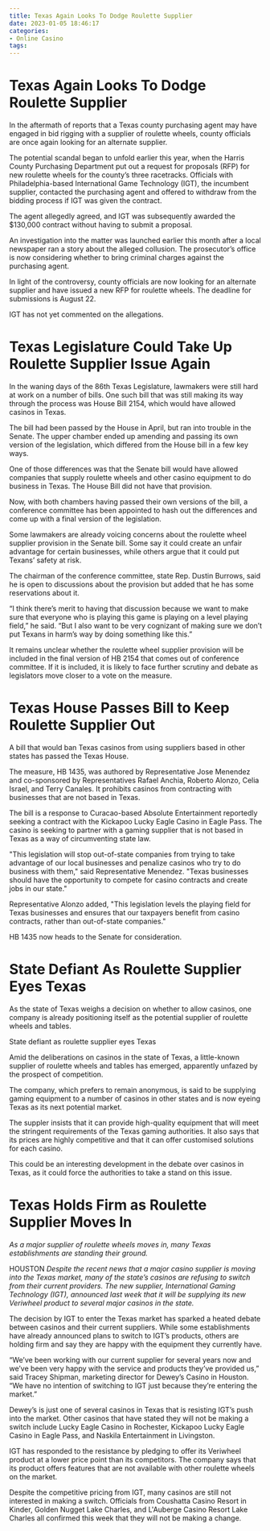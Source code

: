 ```yaml
---
title: Texas Again Looks To Dodge Roulette Supplier
date: 2023-01-05 18:46:17
categories:
- Online Casino
tags:
---
```



#  Texas Again Looks To Dodge Roulette Supplier

In the aftermath of reports that a Texas county purchasing agent may have engaged in bid rigging with a supplier of roulette wheels, county officials are once again looking for an alternate supplier.

The potential scandal began to unfold earlier this year, when the Harris County Purchasing Department put out a request for proposals (RFP) for new roulette wheels for the county’s three racetracks. Officials with Philadelphia-based International Game Technology (IGT), the incumbent supplier, contacted the purchasing agent and offered to withdraw from the bidding process if IGT was given the contract.

The agent allegedly agreed, and IGT was subsequently awarded the $130,000 contract without having to submit a proposal.

An investigation into the matter was launched earlier this month after a local newspaper ran a story about the alleged collusion. The prosecutor’s office is now considering whether to bring criminal charges against the purchasing agent.

In light of the controversy, county officials are now looking for an alternate supplier and have issued a new RFP for roulette wheels. The deadline for submissions is August 22.

IGT has not yet commented on the allegations.

#  Texas Legislature Could Take Up Roulette Supplier Issue Again

In the waning days of the 86th Texas Legislature, lawmakers were still hard at work on a number of bills. One such bill that was still making its way through the process was House Bill 2154, which would have allowed casinos in Texas.

The bill had been passed by the House in April, but ran into trouble in the Senate. The upper chamber ended up amending and passing its own version of the legislation, which differed from the House bill in a few key ways.

One of those differences was that the Senate bill would have allowed companies that supply roulette wheels and other casino equipment to do business in Texas. The House Bill did not have that provision.

Now, with both chambers having passed their own versions of the bill, a conference committee has been appointed to hash out the differences and come up with a final version of the legislation.

Some lawmakers are already voicing concerns about the roulette wheel supplier provision in the Senate bill. Some say it could create an unfair advantage for certain businesses, while others argue that it could put Texans’ safety at risk.

The chairman of the conference committee, state Rep. Dustin Burrows, said he is open to discussions about the provision but added that he has some reservations about it.

“I think there’s merit to having that discussion because we want to make sure that everyone who is playing this game is playing on a level playing field,” he said. “But I also want to be very cognizant of making sure we don’t put Texans in harm’s way by doing something like this.”

It remains unclear whether the roulette wheel supplier provision will be included in the final version of HB 2154 that comes out of conference committee. If it is included, it is likely to face further scrutiny and debate as legislators move closer to a vote on the measure.

# Texas House Passes Bill to Keep Roulette Supplier Out

A bill that would ban Texas casinos from using suppliers based in other states has passed the Texas House.

The measure, HB 1435, was authored by Representative Jose Menendez and co-sponsored by Representatives Rafael Anchia, Roberto Alonzo, Celia Israel, and Terry Canales. It prohibits casinos from contracting with businesses that are not based in Texas.

The bill is a response to Curacao-based Absolute Entertainment reportedly seeking a contract with the Kickapoo Lucky Eagle Casino in Eagle Pass. The casino is seeking to partner with a gaming supplier that is not based in Texas as a way of circumventing state law.

"This legislation will stop out-of-state companies from trying to take advantage of our local businesses and penalize casinos who try to do business with them," said Representative Menendez. "Texas businesses should have the opportunity to compete for casino contracts and create jobs in our state."

Representative Alonzo added, "This legislation levels the playing field for Texas businesses and ensures that our taxpayers benefit from casino contracts, rather than out-of-state companies."

HB 1435 now heads to the Senate for consideration.

# State Defiant As Roulette Supplier Eyes Texas

As the state of Texas weighs a decision on whether to allow casinos, one company is already positioning itself as the potential supplier of roulette wheels and tables.

State defiant as roulette supplier eyes Texas

Amid the deliberations on casinos in the state of Texas, a little-known supplier of roulette wheels and tables has emerged, apparently unfazed by the prospect of competition.

The company, which prefers to remain anonymous, is said to be supplying gaming equipment to a number of casinos in other states and is now eyeing Texas as its next potential market.

The suppler insists that it can provide high-quality equipment that will meet the stringent requirements of the Texas gaming authorities. It also says that its prices are highly competitive and that it can offer customised solutions for each casino.

This could be an interesting development in the debate over casinos in Texas, as it could force the authorities to take a stand on this issue.

# Texas Holds Firm as Roulette Supplier Moves In

_As a major supplier of roulette wheels moves in, many Texas establishments are standing their ground._

HOUSTON _Despite the recent news that a major casino supplier is moving into the Texas market, many of the state’s casinos are refusing to switch from their current providers. The new supplier, International Gaming Technology (IGT), announced last week that it will be supplying its new Veriwheel product to several major casinos in the state._

The decision by IGT to enter the Texas market has sparked a heated debate between casinos and their current suppliers. While some establishments have already announced plans to switch to IGT’s products, others are holding firm and say they are happy with the equipment they currently have.

“We’ve been working with our current supplier for several years now and we’ve been very happy with the service and products they’ve provided us,” said Tracey Shipman, marketing director for Dewey’s Casino in Houston. “We have no intention of switching to IGT just because they’re entering the market.”

Dewey’s is just one of several casinos in Texas that is resisting IGT’s push into the market. Other casinos that have stated they will not be making a switch include Lucky Eagle Casino in Rochester, Kickapoo Lucky Eagle Casino in Eagle Pass, and Naskila Entertainment in Livingston.

IGT has responded to the resistance by pledging to offer its Veriwheel product at a lower price point than its competitors. The company says that its product offers features that are not available with other roulette wheels on the market.

Despite the competitive pricing from IGT, many casinos are still not interested in making a switch. Officials from Coushatta Casino Resort in Kinder, Golden Nugget Lake Charles, and L'Auberge Casino Resort Lake Charles all confirmed this week that they will not be making a change.